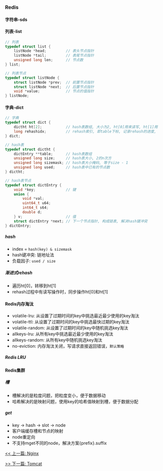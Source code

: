 ### Redis

#### 字符串-sds

#### 列表-list

```c
// 列表
typedef struct list {
    listNode *head;         // 表头节点指针
    listNode *tail;         // 表尾节点指针
    unsigned long len;      // 节点数
} list;

// 列表节点
typedef struct listNode {
    struct listNode *prev;  // 前置节点指针
    struct listNode *next;  // 后置节点指针
    void *value;            // 节点的值指针
} listNode;
```

#### 字典-dict

```c
// 字典
typedef struct dict {
    dictht ht[2];           // hash表数组, 大小为2, ht[0]用来读写, ht[1]用来rehash
    long rehashidx;         // rehash索引, 即table下标, 记录rehash的进度, 为-1时表示没有在rehash
} dict;

// hash表
typedef struct dictht {
    dictEntry **table;      // hash表数组
    unsigned long size;     // hash表大小, 2的n次方
    unsigned long sizemask; // hash表大小掩码, 等于size - 1
    unsigned long used;     // hash表中已有的节点数
} dictht;

// hash表节点
typedef struct dictEntry {
    void *key;              // 键
    union {
        void *val;
        uint64_t u64;
        int64_t s64;
        double d;
    } v;                    // 值
    struct dictEntry *next; // 下一个节点指针, 构成链表, 解决hash键冲突
} dictEntry;
```

##### hash

* index = `hash(key) & sizemask`
* hash键冲突: 链地址法
* 负载因子: `used / size`

##### 渐进式rehash

* 遍历ht[0]，转移到ht[1]
* rehash过程中有读写操作时，同步操作ht[0]和ht[1]

#### Redis内存淘汰

* volatile-lru: 从设置了过期时间的key中挑选最近最少使用的key淘汰
* volatile-ttl: 从设置了过期时间的key中挑选最快过期的key淘汰
* volatile-random: 从设置了过期时间的key中随机挑选key淘汰
* allkeys-lru: 从所有key中挑选最近最少使用的key淘汰
* allkeys-random: 从所有key中随机挑选key淘汰
* no-eviction: 内存淘汰关闭，写请求直接返回错误，`默认策略`

##### Redis LRU

#### Redis集群

##### 槽

* 槽解决的是粒度问题，把粒度变小，便于数据移动
* 哈希解决的是映射问题，使用key的哈希值映射到槽，便于数据分配

##### get

* key -&gt; hash -&gt; slot -&gt; node
* 客户端缓存槽和节点的映射
* node重定向
* 不支持mget不同的node，解决方案{prefix}.suffix


[<< 上一篇: Nginx](11-中间件/Nginx.md)

[>> 下一篇: Tomcat](11-中间件/Tomcat.md)
